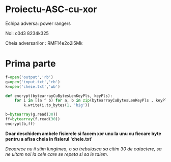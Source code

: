 # Proiectu-ASC-cu-xor
Echipa adversa: power rangers

Noi: c0d3 8234k325

Cheia adversarilor : RMF14e2o2i5Mk

# Prima parte

```py
f=open('output','rb')
g=open('input.txt','rb')
k=open('cheie.txt','wb')

def encrypt(bytearrayCuBytesLenKeyPls, keyPls):
    for i in [(a ^ b) for a, b in zip(bytearrayCuBytesLenKeyPls , keyPls)]:
        k.write(i.to_bytes(1, 'big'))

b=bytearray(g.read(30))
ff=bytearray(f.read(30))
encrypt(b,ff)
```
**Doar deschidem ambele fisierele si facem xor unu la unu cu fiecare byte pentru a afisa cheia in fisierul 'cheie.txt'**

*Deoarece nu ii stim lungimea, o sa trebuiasca sa citim 30 de catactere, sa ne uitam noi la cele care se repeta si sa le taiem.* 
